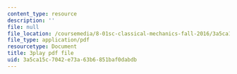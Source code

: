 ```yaml
---
content_type: resource
description: ''
file: null
file_location: /coursemedia/8-01sc-classical-mechanics-fall-2016/3a5ca15c7042e73a63b6851baf0dabdb_t2PkbsWjG80.pdf
file_type: application/pdf
resourcetype: Document
title: 3play pdf file
uid: 3a5ca15c-7042-e73a-63b6-851baf0dabdb
---
```


